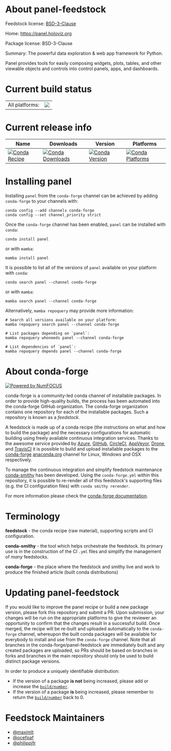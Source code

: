 About panel-feedstock
=====================

Feedstock license: [BSD-3-Clause](https://github.com/conda-forge/panel-feedstock/blob/main/LICENSE.txt)

Home: https://panel.holoviz.org

Package license: BSD-3-Clause

Summary: The powerful data exploration & web app framework for Python.

Panel provides tools for easily composing widgets, plots, tables, and other
viewable objects and controls into control panels, apps, and dashboards.


Current build status
====================


<table><tr><td>All platforms:</td>
    <td>
      <a href="https://dev.azure.com/conda-forge/feedstock-builds/_build/latest?definitionId=4577&branchName=main">
        <img src="https://dev.azure.com/conda-forge/feedstock-builds/_apis/build/status/panel-feedstock?branchName=main">
      </a>
    </td>
  </tr>
</table>

Current release info
====================

| Name | Downloads | Version | Platforms |
| --- | --- | --- | --- |
| [![Conda Recipe](https://img.shields.io/badge/recipe-panel-green.svg)](https://anaconda.org/conda-forge/panel) | [![Conda Downloads](https://img.shields.io/conda/dn/conda-forge/panel.svg)](https://anaconda.org/conda-forge/panel) | [![Conda Version](https://img.shields.io/conda/vn/conda-forge/panel.svg)](https://anaconda.org/conda-forge/panel) | [![Conda Platforms](https://img.shields.io/conda/pn/conda-forge/panel.svg)](https://anaconda.org/conda-forge/panel) |

Installing panel
================

Installing `panel` from the `conda-forge` channel can be achieved by adding `conda-forge` to your channels with:

```
conda config --add channels conda-forge
conda config --set channel_priority strict
```

Once the `conda-forge` channel has been enabled, `panel` can be installed with `conda`:

```
conda install panel
```

or with `mamba`:

```
mamba install panel
```

It is possible to list all of the versions of `panel` available on your platform with `conda`:

```
conda search panel --channel conda-forge
```

or with `mamba`:

```
mamba search panel --channel conda-forge
```

Alternatively, `mamba repoquery` may provide more information:

```
# Search all versions available on your platform:
mamba repoquery search panel --channel conda-forge

# List packages depending on `panel`:
mamba repoquery whoneeds panel --channel conda-forge

# List dependencies of `panel`:
mamba repoquery depends panel --channel conda-forge
```


About conda-forge
=================

[![Powered by
NumFOCUS](https://img.shields.io/badge/powered%20by-NumFOCUS-orange.svg?style=flat&colorA=E1523D&colorB=007D8A)](https://numfocus.org)

conda-forge is a community-led conda channel of installable packages.
In order to provide high-quality builds, the process has been automated into the
conda-forge GitHub organization. The conda-forge organization contains one repository
for each of the installable packages. Such a repository is known as a *feedstock*.

A feedstock is made up of a conda recipe (the instructions on what and how to build
the package) and the necessary configurations for automatic building using freely
available continuous integration services. Thanks to the awesome service provided by
[Azure](https://azure.microsoft.com/en-us/services/devops/), [GitHub](https://github.com/),
[CircleCI](https://circleci.com/), [AppVeyor](https://www.appveyor.com/),
[Drone](https://cloud.drone.io/welcome), and [TravisCI](https://travis-ci.com/)
it is possible to build and upload installable packages to the
[conda-forge](https://anaconda.org/conda-forge) [anaconda.org](https://anaconda.org/)
channel for Linux, Windows and OSX respectively.

To manage the continuous integration and simplify feedstock maintenance
[conda-smithy](https://github.com/conda-forge/conda-smithy) has been developed.
Using the ``conda-forge.yml`` within this repository, it is possible to re-render all of
this feedstock's supporting files (e.g. the CI configuration files) with ``conda smithy rerender``.

For more information please check the [conda-forge documentation](https://conda-forge.org/docs/).

Terminology
===========

**feedstock** - the conda recipe (raw material), supporting scripts and CI configuration.

**conda-smithy** - the tool which helps orchestrate the feedstock.
                   Its primary use is in the construction of the CI ``.yml`` files
                   and simplify the management of *many* feedstocks.

**conda-forge** - the place where the feedstock and smithy live and work to
                  produce the finished article (built conda distributions)


Updating panel-feedstock
========================

If you would like to improve the panel recipe or build a new
package version, please fork this repository and submit a PR. Upon submission,
your changes will be run on the appropriate platforms to give the reviewer an
opportunity to confirm that the changes result in a successful build. Once
merged, the recipe will be re-built and uploaded automatically to the
`conda-forge` channel, whereupon the built conda packages will be available for
everybody to install and use from the `conda-forge` channel.
Note that all branches in the conda-forge/panel-feedstock are
immediately built and any created packages are uploaded, so PRs should be based
on branches in forks and branches in the main repository should only be used to
build distinct package versions.

In order to produce a uniquely identifiable distribution:
 * If the version of a package **is not** being increased, please add or increase
   the [``build/number``](https://docs.conda.io/projects/conda-build/en/latest/resources/define-metadata.html#build-number-and-string).
 * If the version of a package **is** being increased, please remember to return
   the [``build/number``](https://docs.conda.io/projects/conda-build/en/latest/resources/define-metadata.html#build-number-and-string)
   back to 0.

Feedstock Maintainers
=====================

* [@maximlt](https://github.com/maximlt/)
* [@ocefpaf](https://github.com/ocefpaf/)
* [@philippjfr](https://github.com/philippjfr/)

